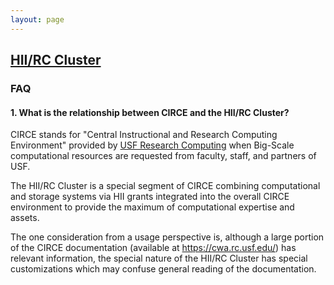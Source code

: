 ```yaml
---
layout: page
---
```


## [HII/RC Cluster](../hii-rc.html)

### FAQ

#### 1. What is the relationship between CIRCE and the HII/RC Cluster?

CIRCE stands for "Central Instructional and Research Computing Environment"
provided by [USF Research Computing](http://www.usf.edu/it/research-computing/)
when Big-Scale computational resources are requested from faculty, staff, and partners of USF.

The HII/RC Cluster is a special segment of CIRCE
combining computational and storage systems via HII grants integrated into the overall CIRCE environment
to provide the maximum of computational expertise and assets.

The one consideration from a usage perspective is, although a large portion of the CIRCE documentation
(available at https://cwa.rc.usf.edu/) has relevant information, the special nature of the HII/RC Cluster
has special customizations which may confuse general reading of the documentation.


